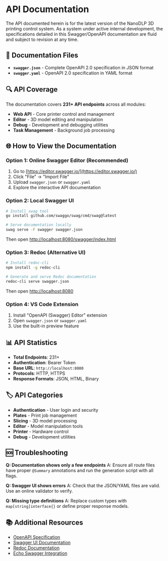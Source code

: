 # API Documentation

The API documented herein is for the latest version of the NanoDLP 3D printing control system. As a system under active internal development, the specifications detailed in this Swagger/OpenAPI documentation are fluid and subject to revision at any time.

## 📁 Documentation Files

- **`swagger.json`** - Complete OpenAPI 2.0 specification in JSON format
- **`swagger.yaml`** - OpenAPI 2.0 specification in YAML format  

## 🔍 API Coverage

The documentation covers **231+ API endpoints** across all modules:

- **Web API** - Core printer control and management
- **Editor** - 3D model editing and manipulation
- **Debug** - Development and debugging utilities
- **Task Management** - Background job processing

## 🌐 How to View the Documentation

### Option 1: Online Swagger Editor (Recommended)
1. Go to [https://editor.swagger.io/](https://editor.swagger.io/)
2. Click "File" → "Import File"
3. Upload `swagger.json` or `swagger.yaml`
4. Explore the interactive API documentation

### Option 2: Local Swagger UI
```bash
# Install swag tool
go install github.com/swaggo/swag/cmd/swag@latest

# Serve documentation locally
swag serve -F swagger swagger.json
```
Then open [http://localhost:8080/swagger/index.html](http://localhost:8080/swagger/index.html)

### Option 3: Redoc (Alternative UI)
```bash
# Install redoc-cli
npm install -g redoc-cli

# Generate and serve Redoc documentation
redoc-cli serve swagger.json
```
Then open [http://localhost:8080](http://localhost:8080)

### Option 4: VS Code Extension
1. Install "OpenAPI (Swagger) Editor" extension
2. Open `swagger.json` or `swagger.yaml`
3. Use the built-in preview feature

## 📊 API Statistics

- **Total Endpoints**: 231+
- **Authentication**: Bearer Token
- **Base URL**: `http://localhost:8080`
- **Protocols**: HTTP, HTTPS
- **Response Formats**: JSON, HTML, Binary

## 🏷️ API Categories

- **Authentication** - User login and security
- **Plates** - Print job management
- **Slicing** - 3D model processing
- **Editor** - Model manipulation tools
- **Printer** - Hardware control
- **Debug** - Development utilities


## 🆘 Troubleshooting

**Q: Documentation shows only a few endpoints**
A: Ensure all route files have proper `@Summary` annotations and run the generation script with all flags.

**Q: Swagger UI shows errors**
A: Check that the JSON/YAML files are valid. Use an online validator to verify.

**Q: Missing type definitions**
A: Replace custom types with `map[string]interface{}` or define proper response models.

## 📚 Additional Resources

- [OpenAPI Specification](https://swagger.io/specification/)
- [Swagger UI Documentation](https://swagger.io/tools/swagger-ui/)
- [Redoc Documentation](https://redoc.ly/)
- [Echo Swagger Integration](https://github.com/swaggo/echo-swagger)
